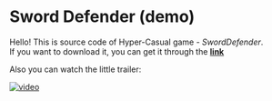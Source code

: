 ﻿# Sword Defender (demo)
Hello! This is source code of Hyper-Casual game - *SwordDefender*.  
If you want to download it, you can get it through the **[link](google.com)**  

Also you can watch the little trailer:  

[![video](https://img.youtube.com/vi/YOUTUBE_VIDEO_ID_HERE/0.jpg)](https://www.youtube.com/watch?v=YOUTUBE_VIDEO_ID_HERE)
